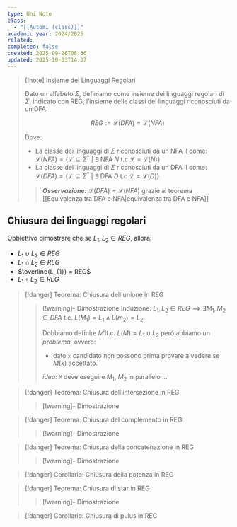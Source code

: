 ```yaml
---
type: Uni Note
class:
  - "[[Automi (class)]]"
academic year: 2024/2025
related:
completed: false
created: 2025-09-26T08:36
updated: 2025-10-03T14:37
---
```

>[!note] Insieme dei Linguaggi Regolari
>
>Dato un alfabeto $\Sigma$, definiamo come insieme dei linguaggi regolari di $\Sigma$, indicato con REG, l’insieme delle classi dei linguaggi riconosciuti da un DFA:
>
>$$
>REG := \mathcal{L}(DFA) = \mathcal{L}(NFA)
>$$
>
>Dove:
>- La classe dei linguaggi di $\Sigma$ riconosciuti da un NFA il come: $\mathcal{L}(NFA) = \big\{\mathcal{L} \subseteq \Sigma^{*}\ |\ \exists\; \text{NFA}\ N \text{ t.c } \mathcal{L}= \mathcal{L}(N)\big\}$
>- La classe dei linguaggi di $\Sigma$ riconosciuti da un DFA il come: $\mathcal{L}(DFA) = \big\{\mathcal{L} \subseteq \Sigma^{*}\ |\ \exists\; \text{DFA}\ D \text{ t.c } \mathcal{L}= \mathcal{L}(D)\big\}$
>  
>>***Osservazione:*** $\mathcal{L}(DFA) = \mathcal{L}(NFA)$ grazie al teorema [[Equivalenza tra DFA e NFA|equivalenza tra DFA e NFA]]

## Chiusura dei linguaggi regolari

Obbiettivo dimostrare che se $L_{1},L_{2} \in REG$, allora:
- $L_{1} \cup L_{2} \in REG$
- $L_{1} \cap L_{2} \in REG$
- $\overline{L_{1}} = REG$
- $L_{1} \circ L_{2} \in REG$
  
>[!danger] Teorema: Chiusura dell'unione in REG
>
>>[!warning]- Dimostrazione
>>Induzione: $L_{1}, L_{2} \in REG \implies \exists M_{1}, M_{2} \in DFA\ \text{t.c.}\ L(M_{1}) = L_{1} \wedge L(m_{2}) = L_{2}$
>>
>>Dobbiamo definire $M 1 \text{t.c.}\ L(M) = L_{1} \cup L_{2}$ però abbiamo un *problema*, ovvero:
>> - dato `x` candidato non possono prima provare a vedere se $M(x)$ accettato.
>>   
>>*idea:* `M` deve eseguire $M_{1}$, $M_2$ in parallelo ...

>[!danger] Teorema: Chiusura dell’intersezione in REG
>
>>[!warning]- Dimostrazione

>[!danger] Teorema: Chiusura del complemento in REG
>
>>[!warning]- Dimostrazione

>[!danger] Teorema: Chiusura della concatenazione in REG
>
>>[!warning]- Dimostrazione

>[!danger] Corollario: Chiusura della potenza in REG
>

>[!danger] Teorema: Chiusura di star in REG
>
>>[!warning]- Dimostrazione

>[!danger] Corollario: Chiusura di pulus in REG
>
>